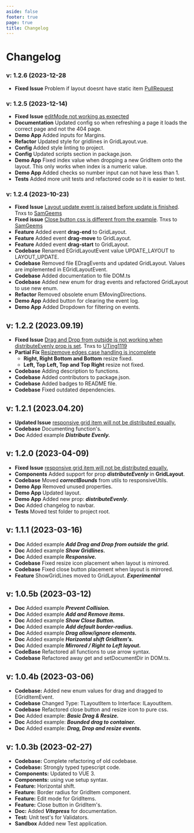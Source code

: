 ```yaml
---
aside: false
footer: true
page: true
title: Changelog
---
```


# Changelog


### v: 1.2.6 (2023-12-28
* __Fixed Issue__ Problem if layout doesnt have static item [PullRequest](https://github.com/gwinnem/vue-responsive-grid-layout/pull/47)


### v: 1.2.5 (2023-12-14)
* __Fixed Issue__ [editMode not working as expected](https://github.com/gwinnem/vue-responsive-grid-layout/issues/33)
* __Documentation__ Updated config so when refreshing a page it loads the correct page and not the 404 page.
* __Demo App__ Added inputs for Margins.
* __Refactor__ Updated style for gridlines in GridLayout.vue.
* __Config__ Added style linting to project.
* __Config__ Updated scripts section in package.json.
* __Demo App__ Fixed index value when dropping a new GridItem onto the layout. This only works when index is a numeric value.
* __Demo App__ Added checks so number input can not have less than 1.
* __Tests__ Added more unit tests and refactored code so it is easier to test.


### v: 1.2.4 (2023-10-23)
* __Fixed Issue__ [Layout update event is raised before update is finished](https://github.com/gwinnem/vue-responsive-grid-layout/issues/19). Tnxs to [SamGeems](https://github.com/SamGeens)
* __Fixed issue__ [Close button css is different from the example](https://github.com/gwinnem/vue-responsive-grid-layout/issues/20). Tnxs to [SamGeems](https://github.com/SamGeens)
* __Feature__ Added event __drag-end__ to GridLayout.
* __Feature__ Added event __drag-move__ to GridLayout.
* __Feature__ Added event __drag-start__ to GridLayout.
* __Codebase__ Renamed EGridLayoutEvent value UPDATE_LAYOUT to LAYOUT_UPDATE.
* __Codebase__ Removed file EDragEvents and updated GridLayout. Values are implemented in EGridLayoutEvent.
* __Codebase__ Added documentation to file DOM.ts
* __Codebase__ Added new enum for drag events and refactored GridLayout to use new enum.
* __Refactor__ Removed obsolete enum EMovingDirections.
* __Demo App__ Added button for clearing the event log.
* __Demo App__ Added Dropdown for filtering on events.


## v: 1.2.2 (2023.09.19)
* __Fixed Issue__ [Drag and Drop from outside is not working when distributeEvenly prop is set](https://github.com/gwinnem/vue-responsive-grid-layout/issues/5). Tnxs to [UTing1119](https://github.com/UTing1119)
* __Partial Fix__ [Resizemove edges case handling is incomplete](https://github.com/gwinnem/vue-responsive-grid-layout/issues/13)
  * __Right, Right Bottom and Bottom__ resize fixed.
  * __Left, Top Left, Top and Top Right__ resize not fixed.
* __Codebase__ Adding description to functions.
* __Codebase__ Added contributors to package.json.
* __Codebase__ Added badges to README file.
* __Codebase__ Fixed outdated dependencies.


## v: 1.2.1 (2023.04.20)
* __Updated Issue__ [responsive grid item will not be distributed equally.](https://github.com/gwinnem/vue-responsive-grid-layout/issues/2)
* __Codebase__ Documenting function's.
* __Doc__ Added example ***Distribute Evenly.***


## v: 1.2.0 (2023-04-09)
* __Fixed Issue__ [responsive grid item will not be distributed equally.](https://github.com/gwinnem/vue-responsive-grid-layout/issues/2)
* __Components__ Added support for prop ***distributeEvenly*** in **GridLayout**.
* __Codebase__ Moved ***correctBounds*** from utils to responsiveUtils.
* __Demo App__ Removed unused properties.
* __Demo App__ Updated layout.
* __Demo App__ Added new prop: ***distributeEvenly***.
* __Doc__ Added changelog to navbar.
* __Tests__ Moved test folder to project root.


## v: 1.1.1 (2023-03-16)
* __Doc__ Added example ***Add Drag and Drop from outside the grid.***
* __Doc__ Added example ***Show Gridlines.***
* __Doc__ Added example ***Responsive.***
* __Codebase__ Fixed resize icon placement when layout is mirrored.
* __Codebase__ Fixed close button placement when layout is mirrored.
* __Feature__ ShowGridLines moved to GridLayout. ***Experimental***


## v: 1.0.5b (2023-03-12)
* __Doc__ Added example ***Prevent Collision.***
* __Doc__ Added example ***Add and Remove items.***
* __Doc__ Added example ***Show Close Button.***
* __Doc__ Added example ***Add default border-radius.***
* __Doc__ Added example ***Drag allow/ignore elements.***
* __Doc__ Added example ***Horizontal shift GridItem's.***
* __Doc__ Added example ***Mirrored / Right to Left layout.***
* __CodeBase__ Refactored all functions to use arrow syntax.
* __Codebase__ Refactored away get and setDocumentDir in DOM.ts.


## v: 1.0.4b (2023-03-06)
* __Codebase:__ Added new enum values for drag and dragged to EGridItemEvent.
* __Codebase__ Changed Type: TLayoutItem to Interface: ILayoutItem.
* __Codebase__ Refactored close button and resize icon to pure css.
* __Doc__ Added example: ***Basic Drag & Resize.***
* __Doc__ Added example: ***Bounded drag to container.***
* __Doc__ Added example: ***Drag, Drop and resize events.***


## v: 1.0.3b (2023-02-27)
* __Codebase:__ Complete refactoring of old codebase.
* __Codebase:__ Strongly typed typescript code.
* __Components:__ Updated to VUE 3.
* __Components:__ using vue setup syntax.
* __Feature:__ Horizontal shift.
* __Feature:__ Border radius for GridItem component.
* __Feature:__ Edit mode for GridItems.
* __Feature:__ Close button in GridItem's.
* __Doc:__ Added ***Vitepress*** for documentation.
* __Test:__ Unit test's for Validators.
* __Sandbox__ Added new Test application.
